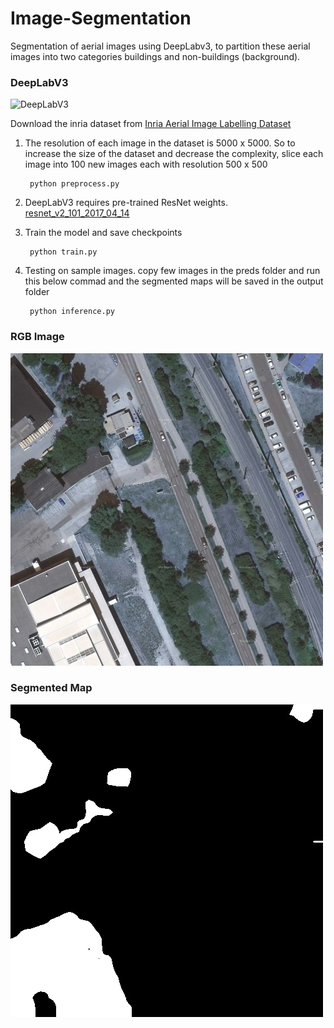 # Image-Segmentation
Segmentation of aerial images using DeepLabv3, to partition these aerial images into two categories buildings and non-buildings (background).

### DeepLabV3
![DeepLabV3](https://miro.medium.com/max/1037/1*2mYfKnsX1IqCCSItxpXSGA.png)

Download the inria dataset from [Inria Aerial Image Labelling Dataset](https://project.inria.fr/aerialimagelabeling/)

1. The resolution of each image in the dataset is 5000 x 5000. So to increase the size of the dataset and decrease the complexity, slice each image into 100 new images each with resolution 500 x 500

        python preprocess.py

2. DeepLabV3 requires pre-trained ResNet weights. [resnet_v2_101_2017_04_14](http://download.tensorflow.org/models/resnet_v2_101_2017_04_14.tar.gz)

3. Train the model and save checkpoints

        python train.py

4. Testing on sample images. copy few images in the preds folder and run this below commad and the segmented maps will be saved in the output folder

        python inference.py

### RGB Image
![RGB Image](preds/vienna36_99.jpeg)

### Segmented Map
![Segmented Map](output/vienna36_99ann.jpeg)
